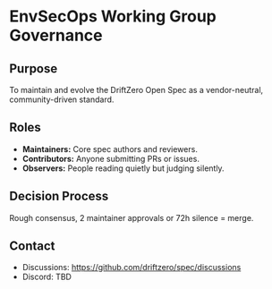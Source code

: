 # EnvSecOps Working Group Governance

## Purpose
To maintain and evolve the DriftZero Open Spec as a vendor-neutral, community-driven standard.

## Roles
- **Maintainers:** Core spec authors and reviewers.
- **Contributors:** Anyone submitting PRs or issues.
- **Observers:** People reading quietly but judging silently.

## Decision Process
Rough consensus, 2 maintainer approvals or 72h silence = merge.

## Contact
- Discussions: https://github.com/driftzero/spec/discussions
- Discord: TBD

